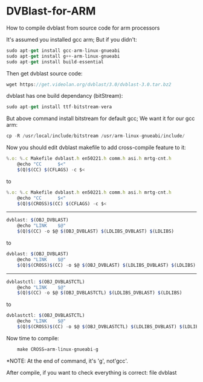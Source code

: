 # DVBlast-for-ARM
How to compile dvblast from source code for arm processors


It's assumed you installed gcc arm; But if you didn't:
```javascript
sudo apt-get install gcc-arm-linux-gnueabi
sudo apt-get install g++-arm-linux-gnueabi
sudo apt-get install build-essential
```
Then get dvblast source code:
```javascript
wget https://get.videolan.org/dvblast/3.0/dvblast-3.0.tar.bz2
```
dvblast has one build dependancy (bitStream):
```javascript
sudo apt-get install ttf-bitstream-vera
```
But above command install bitstream for default gcc; We want it for our gcc arm:
```javascript
cp -R /usr/local/include/bitstream /usr/arm-linux-gnueabi/include/
```
Now you should edit dvblast makefile to add cross-compile feature to it:
```javascript
%.o: %.c Makefile dvblast.h en50221.h comm.h asi.h mrtg-cnt.h
	@echo "CC      $<"
	$(Q)$(CC) $(CFLAGS) -c $<
```
to
```javascript
%.o: %.c Makefile dvblast.h en50221.h comm.h asi.h mrtg-cnt.h
	@echo "CC      $<"
	$(Q)$(CROSS)$(CC) $(CFLAGS) -c $<
```
______________________________________________________________
```javascript
dvblast: $(OBJ_DVBLAST)
	@echo "LINK    $@"
	$(Q)$(CC) -o $@ $(OBJ_DVBLAST) $(LDLIBS_DVBLAST) $(LDLIBS)
```
to
```javascript
dvblast: $(OBJ_DVBLAST)
	@echo "LINK    $@"
	$(Q)$(CROSS)$(CC) -o $@ $(OBJ_DVBLAST) $(LDLIBS_DVBLAST) $(LDLIBS)
```
______________________________________________________________
```javascript
dvblastctl: $(OBJ_DVBLASTCTL)
	@echo "LINK    $@"
	$(Q)$(CC) -o $@ $(OBJ_DVBLASTCTL) $(LDLIBS_DVBLAST) $(LDLIBS)
```
to
```javascript
dvblastctl: $(OBJ_DVBLASTCTL)
	@echo "LINK    $@"
	$(Q)$(CROSS)$(CC) -o $@ $(OBJ_DVBLASTCTL) $(LDLIBS_DVBLAST) $(LDLIBS)
```

Now time to compile:
```javascript
	make CROSS=arm-linux-gnueabi-g
```
*NOTE:
At the end of command, it's 'g', not'gcc'.

After compile, if you want to check everything is correct:
file dvblast
